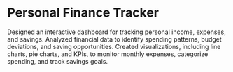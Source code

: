 # Personal Finance Tracker
Designed an interactive dashboard for tracking personal income, expenses, and savings.
Analyzed financial data to identify spending patterns, budget deviations, and saving opportunities.
Created visualizations, including line charts, pie charts, and KPIs, to monitor monthly expenses, categorize spending, and track savings goals.
